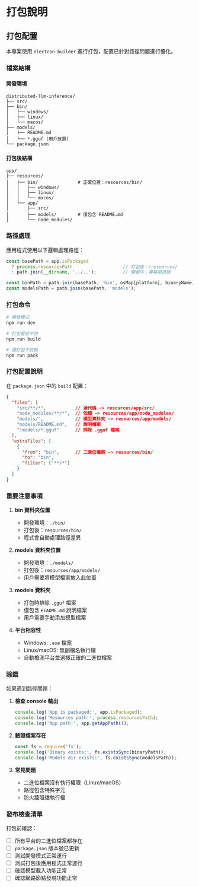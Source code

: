 # 打包說明

## 打包配置

本專案使用 `electron-builder` 進行打包，配置已針對路徑問題進行優化。

### 檔案結構

#### 開發環境
```
distributed-llm-inference/
├── src/
├── bin/
│   ├── windows/
│   ├── linux/
│   └── macos/
├── models/
│   ├── README.md
│   └── *.gguf (用戶放置)
└── package.json
```

#### 打包後結構
```
app/
├── resources/
│   ├── bin/               # 正確位置：resources/bin/
│   │   ├── windows/
│   │   ├── linux/
│   │   └── macos/
│   └── app/
│       ├── src/
│       ├── models/        # 僅包含 README.md
│       └── node_modules/
```

### 路徑處理

應用程式使用以下邏輯處理路徑：

```javascript
const basePath = app.isPackaged 
  ? process.resourcesPath                   // 打包後：/resources/
  : path.join(__dirname, '../..');          // 開發中：專案根目錄

const binPath = path.join(basePath, 'bin', osMap[platform], binaryName);
const modelsPath = path.join(basePath, 'models');
```

### 打包命令

```bash
# 開發模式
npm run dev

# 打包當前平台
npm run build

# 僅打包不安裝
npm run pack
```

### 打包配置說明

在 `package.json` 中的 `build` 配置：

```json
{
  "files": [
    "src/**/*",           // 源代碼 -> resources/app/src/
    "node_modules/**/*",  // 依賴 -> resources/app/node_modules/
    "models/",            // 模型資料夾 -> resources/app/models/
    "models/README.md",   // 說明檔案
    "!models/*.gguf"      // 排除 .gguf 檔案
  ],
  "extraFiles": [
    {
      "from": "bin",      // 二進位檔案 -> resources/bin/
      "to": "bin",
      "filter": ["**/*"]
    }
  ]
}
```

### 重要注意事項

1. **bin 資料夾位置**
   - 開發環境：`./bin/`
   - 打包後：`resources/bin/`
   - 程式會自動處理路徑差異

2. **models 資料夾位置**
   - 開發環境：`./models/`
   - 打包後：`resources/app/models/`
   - 用戶需要將模型檔案放入此位置

2. **models 資料夾**
   - 打包時排除 `.gguf` 檔案
   - 僅包含 `README.md` 說明檔案
   - 用戶需要手動添加模型檔案

3. **平台相容性**
   - Windows: `.exe` 檔案
   - Linux/macOS: 無副檔名執行檔
   - 自動檢測平台並選擇正確的二進位檔案

### 除錯

如果遇到路徑問題：

1. **檢查 console 輸出**
   ```javascript
   console.log('App is packaged:', app.isPackaged);
   console.log('Resources path:', process.resourcesPath);
   console.log('App path:', app.getAppPath());
   ```

2. **驗證檔案存在**
   ```javascript
   const fs = require('fs');
   console.log('Binary exists:', fs.existsSync(binaryPath));
   console.log('Models dir exists:', fs.existsSync(modelsPath));
   ```

3. **常見問題**
   - 二進位檔案沒有執行權限（Linux/macOS）
   - 路徑包含特殊字元
   - 防火牆阻擋執行檔

### 發布檢查清單

打包前確認：
- [ ] 所有平台的二進位檔案都存在
- [ ] `package.json` 版本號已更新
- [ ] 測試開發模式正常運行
- [ ] 測試打包後應用程式正常運行
- [ ] 確認模型載入功能正常
- [ ] 確認網路節點發現功能正常